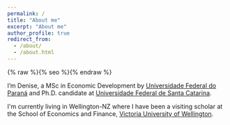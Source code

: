 ```yaml
---
permalink: /
title: "About me"
excerpt: "About me"
author_profile: true
redirect_from: 
  - /about/
  - /about.html
---
```

{% raw %}{% seo %}{% endraw %}

I’m Denise, a MSc in Economic Development by [Universidade Federal do Paraná](http://www.prppg.ufpr.br/site/ppgde/) and Ph.D. candidate at [Universidade Federal de Santa Catarina](http://ppgeco.ufsc.br). 

I'm currently living in Wellington-NZ where I have been a visiting scholar at the School of Economics and Finance, [Victoria University of Wellington](https://www.victoria.ac.nz/sef/study/postgraduate/phd).

